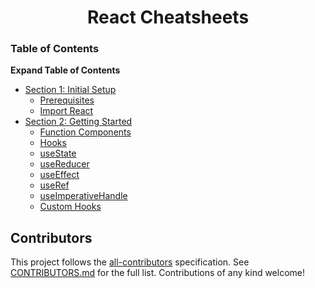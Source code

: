 <div align="center">
  <h1>React Cheatsheets</h1>
</div>

### Table of Contents

<summary><b>Expand Table of Contents</b></summary>

- [Section 1: Initial Setup](#section-1-setup-typescript-with-react)
  - [Prerequisites](#prerequisites)
  - [Import React](#import-react)
- [Section 2: Getting Started](#section-2-getting-started)
  - [Function Components](#function-components)
  - [Hooks](https://github.com/mhmohon/react-cheatsheet/blob/master/hooks.md)
  - [useState](https://github.com/mhmohon/react-cheatsheet/blob/master/hooks.md#usestate)
  - [useReducer](#usereducer)
  - [useEffect](#useeffect)
  - [useRef](#useref)
  - [useImperativeHandle](#useimperativehandle)
  - [Custom Hooks](#custom-hooks)
## Contributors

This project follows the [all-contributors](https://github.com/all-contributors/all-contributors) specification. See [CONTRIBUTORS.md](/CONTRIBUTORS.md) for the full list. Contributions of any kind welcome!
